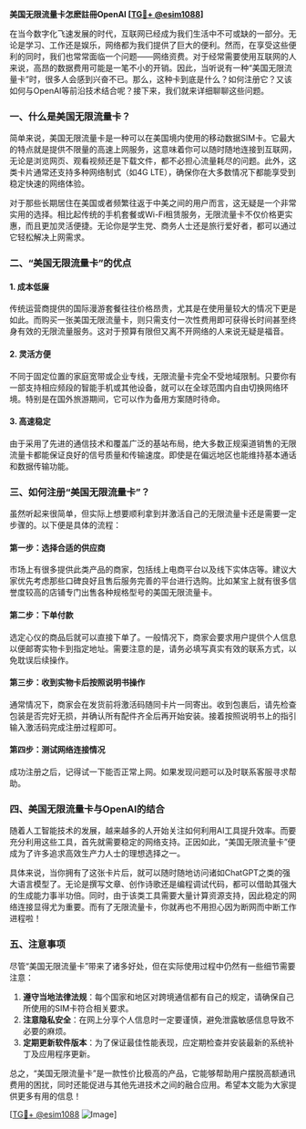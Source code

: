 **美国无限流量卡怎麽註冊OpenAI [[TG💪+ @esim1088](https://t.me/s/esim1088)]**

在当今数字化飞速发展的时代，互联网已经成为我们生活中不可或缺的一部分。无论是学习、工作还是娱乐，网络都为我们提供了巨大的便利。然而，在享受这些便利的同时，我们也常常面临一个问题——网络资费。对于经常需要使用互联网的人来说，高昂的数据费用可能是一笔不小的开销。因此，当听说有一种“美国无限流量卡”时，很多人会感到兴奋不已。那么，这种卡到底是什么？如何注册它？又该如何与OpenAI等前沿技术结合呢？接下来，我们就来详细聊聊这些问题。

### 一、什么是美国无限流量卡？

简单来说，美国无限流量卡是一种可以在美国境内使用的移动数据SIM卡。它最大的特点就是提供不限量的高速上网服务，这意味着你可以随时随地连接到互联网，无论是浏览网页、观看视频还是下载文件，都不必担心流量耗尽的问题。此外，这类卡片通常还支持多种网络制式（如4G LTE），确保你在大多数情况下都能享受到稳定快速的网络体验。

对于那些长期居住在美国或者频繁往返于中美之间的用户而言，这无疑是一个非常实用的选择。相比起传统的手机套餐或Wi-Fi租赁服务，无限流量卡不仅价格更实惠，而且更加灵活便捷。无论你是学生党、商务人士还是旅行爱好者，都可以通过它轻松解决上网需求。

### 二、“美国无限流量卡”的优点

#### 1. 成本低廉
传统运营商提供的国际漫游套餐往往价格昂贵，尤其是在使用量较大的情况下更是如此。而购买一张美国无限流量卡，则只需支付一次性费用即可获得长时间甚至终身有效的无限流量服务。这对于预算有限但又离不开网络的人来说无疑是福音。

#### 2. 灵活方便
不同于固定位置的家庭宽带或企业专线，无限流量卡完全不受地域限制。只要你有一部支持相应频段的智能手机或其他设备，就可以在全球范围内自由切换网络环境。特别是在国外旅游期间，它可以作为备用方案随时待命。

#### 3. 高速稳定
由于采用了先进的通信技术和覆盖广泛的基站布局，绝大多数正规渠道销售的无限流量卡都能保证良好的信号质量和传输速度。即使是在偏远地区也能维持基本通话和数据传输功能。

### 三、如何注册“美国无限流量卡”？

虽然听起来很简单，但实际上想要顺利拿到并激活自己的无限流量卡还是需要一定步骤的。以下便是具体的流程：

#### 第一步：选择合适的供应商
市场上有很多提供此类产品的商家，包括线上电商平台以及线下实体店等。建议大家优先考虑那些口碑良好且售后服务完善的平台进行选购。比如某宝上就有很多信誉度较高的店铺专门出售各种规格型号的美国无限流量卡。

#### 第二步：下单付款
选定心仪的商品后就可以直接下单了。一般情况下，商家会要求用户提供个人信息以便邮寄实物卡到指定地址。需要注意的是，请务必填写真实有效的联系方式，以免耽误后续操作。

#### 第三步：收到实物卡后按照说明书操作
通常情况下，商家会在发货前将激活码随同卡片一同寄出。收到包裹后，请先检查包装是否完好无损，并确认所有配件齐全后再开始安装。接着按照说明书上的指引输入激活码完成注册过程即可。

#### 第四步：测试网络连接情况
成功注册之后，记得试一下能否正常上网。如果发现问题可以及时联系客服寻求帮助。

### 四、美国无限流量卡与OpenAI的结合

随着人工智能技术的发展，越来越多的人开始关注如何利用AI工具提升效率。而要充分利用这些工具，首先就需要稳定的网络支持。正因如此，“美国无限流量卡”便成为了许多追求高效生产力人士的理想选择之一。

具体来说，当你拥有了这张卡片后，就可以随时随地访问诸如ChatGPT之类的强大语言模型了。无论是撰写文章、创作诗歌还是编程调试代码，都可以借助其强大的生成能力事半功倍。同时，由于该类工具需要大量计算资源支持，因此稳定的网络连接显得尤为重要。而有了无限流量卡，你就再也不用担心因为断网而中断工作进程啦！

### 五、注意事项

尽管“美国无限流量卡”带来了诸多好处，但在实际使用过程中仍然有一些细节需要注意：

1. **遵守当地法律法规**：每个国家和地区对跨境通信都有自己的规定，请确保自己所使用的SIM卡符合相关要求。
2. **注意隐私安全**：在网上分享个人信息时一定要谨慎，避免泄露敏感信息导致不必要的麻烦。
3. **定期更新软件版本**：为了保证最佳性能表现，应定期检查并安装最新的系统补丁及应用程序更新。

总之，“美国无限流量卡”是一款性价比极高的产品，它能够帮助用户摆脱高额通讯费用的困扰，同时还能促进与其他先进技术之间的融合应用。希望本文能为大家提供更多有用的信息！

[[TG💪+ @esim1088](https://t.me/s/esim1088) ![Image](https://i.postimg.cc/4NQfJmqS/Snipaste-2025-05-13-00-14-12.png)]